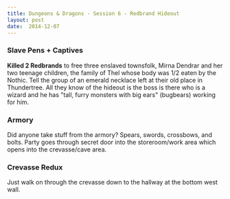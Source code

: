```yaml
---
title: Dungeons & Dragons - Session 6 - Redbrand Hideout
layout: post
date:  2014-12-07
---
```


### Slave Pens + Captives
**Killed 2 Redbrands** to free three enslaved townsfolk, Mirna Dendrar and her
two teenage children, the family of Thel whose body was 1/2 eaten by the Nothic.
Tell the group of an emerald necklace left at their old place in Thundertree.
All they know of the hideout is the boss is there who is a wizard and he has
"tall, furry monsters with big ears" (bugbears) working for him.

### Armory
Did anyone take stuff from the armory? Spears, swords, crossbows, and bolts.
Party goes through secret door into the storeroom/work area which opens into
the crevasse/cave area.

### Crevasse Redux
Just walk on through the crevasse down to the hallway at the bottom west wall.


